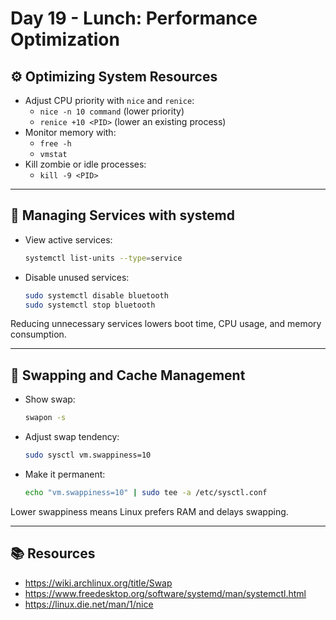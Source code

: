 # Day 19 - Lunch: Performance Optimization

## ⚙️ Optimizing System Resources

- Adjust CPU priority with `nice` and `renice`:
  - `nice -n 10 command` (lower priority)
  - `renice +10 <PID>` (lower an existing process)
- Monitor memory with:
  - `free -h`
  - `vmstat`
- Kill zombie or idle processes:
  - `kill -9 <PID>`

---

## 🔧 Managing Services with systemd

- View active services:
  ```bash
  systemctl list-units --type=service
  ```
- Disable unused services:
  ```bash
  sudo systemctl disable bluetooth
  sudo systemctl stop bluetooth
  ```

Reducing unnecessary services lowers boot time, CPU usage, and memory consumption.

---

## 💾 Swapping and Cache Management

- Show swap:
  ```bash
  swapon -s
  ```
- Adjust swap tendency:
  ```bash
  sudo sysctl vm.swappiness=10
  ```
- Make it permanent:
  ```bash
  echo "vm.swappiness=10" | sudo tee -a /etc/sysctl.conf
  ```

Lower swappiness means Linux prefers RAM and delays swapping.

---

## 📚 Resources

- https://wiki.archlinux.org/title/Swap
- https://www.freedesktop.org/software/systemd/man/systemctl.html
- https://linux.die.net/man/1/nice